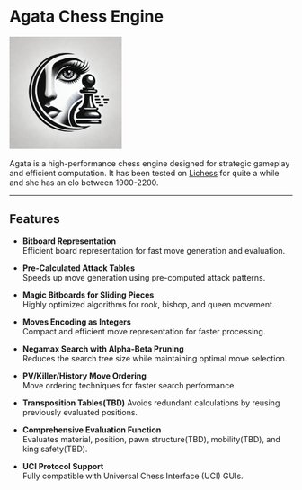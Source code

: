 # Agata Chess Engine  

<p align="left">
  <img src="Agatalogo.jpg" alt="Agata Logo" width="200">
</p>

Agata is a high-performance chess engine designed for strategic gameplay and efficient computation. 
It has been tested on [Lichess](lichess.org) for quite a while and she has an elo between 1900-2200. 

---

## Features  

- **Bitboard Representation**  
  Efficient board representation for fast move generation and evaluation.  

- **Pre-Calculated Attack Tables**  
  Speeds up move generation using pre-computed attack patterns.  

- **Magic Bitboards for Sliding Pieces**  
  Highly optimized algorithms for rook, bishop, and queen movement.  

- **Moves Encoding as Integers**  
  Compact and efficient move representation for faster processing.  

- **Negamax Search with Alpha-Beta Pruning**  
  Reduces the search tree size while maintaining optimal move selection.  

- **PV/Killer/History Move Ordering**  
  Move ordering techniques for faster search performance.  

- **Transposition Tables(TBD)**
  Avoids redundant calculations by reusing previously evaluated positions.  

- **Comprehensive Evaluation Function**  
  Evaluates material, position, pawn structure(TBD), mobility(TBD), and king safety(TBD).  

- **UCI Protocol Support**  
  Fully compatible with Universal Chess Interface (UCI) GUIs.  

